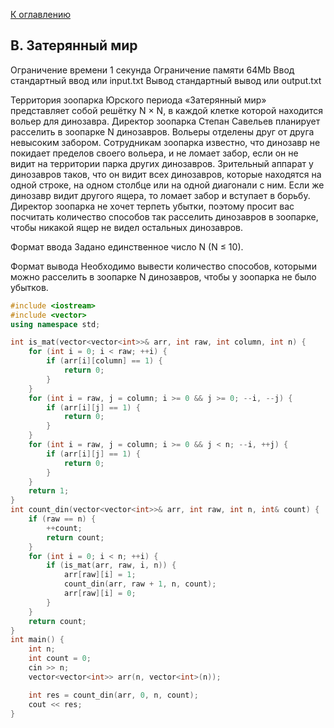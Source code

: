 [К оглавлению](../../README.md)

## B. Затерянный мир

Ограничение времени	1 секунда
Ограничение памяти	64Mb
Ввод	стандартный ввод или input.txt
Вывод	стандартный вывод или output.txt

Территория зоопарка Юрского периода «Затерянный мир» представляет собой решётку N × N, в каждой клетке которой находится вольер для динозавра. Директор зоопарка Степан Савельев планирует расселить в зоопарке N динозавров. Вольеры отделены друг от друга невысоким забором. Сотрудникам зоопарка известно, что динозавр не покидает пределов своего вольера, и не ломает забор, если он не видит на территории парка других динозавров. Зрительный аппарат у динозавров таков, что он видит всех динозавров, которые находятся на одной строке, на одном столбце или на одной диагонали с ним. Если же динозавр видит другого ящера, то ломает забор и вступает в борьбу. Директор зоопарка не хочет терпеть убытки, поэтому просит вас посчитать количество способов так расселить динозавров в зоопарке, чтобы никакой ящер не видел остальных динозавров.

Формат ввода
Задано единственное число N (N ≤ 10).

Формат вывода
Необходимо вывести количество способов, которыми можно расселить в зоопарке N динозавров, чтобы у зоопарка не было убытков.

```cpp
#include <iostream>
#include <vector>
using namespace std;

int is_mat(vector<vector<int>>& arr, int raw, int column, int n) {
    for (int i = 0; i < raw; ++i) {
        if (arr[i][column] == 1) {
            return 0;
        }
    }
    for (int i = raw, j = column; i >= 0 && j >= 0; --i, --j) {
        if (arr[i][j] == 1) {
            return 0;
        }
    }
    for (int i = raw, j = column; i >= 0 && j < n; --i, ++j) {
        if (arr[i][j] == 1) {
            return 0;
        }
    }
    return 1;
}
int count_din(vector<vector<int>>& arr, int raw, int n, int& count) {
    if (raw == n) {
        ++count;
        return count;
    }
    for (int i = 0; i < n; ++i) {
        if (is_mat(arr, raw, i, n)) {
            arr[raw][i] = 1;
            count_din(arr, raw + 1, n, count);
            arr[raw][i] = 0;
        }
    }
    return count;
}
int main() {
    int n;
    int count = 0;
    cin >> n;
    vector<vector<int>> arr(n, vector<int>(n));

    int res = count_din(arr, 0, n, count);
    cout << res;
}
```